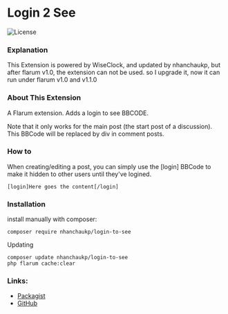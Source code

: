 # Login 2 See

![License](https://img.shields.io/badge/license-MIT-blue.svg)

### Explanation

This Extension is powered by WiseClock, and updated by nhanchaukp, but after flarum v1.0, the extension can not be used. so I upgrade it, now it can run under flarum v1.0 and v1.1.0

### About This Extension

A Flarum extension. Adds a login to see BBCODE.

Note that it only works for the main post (the start post of a discussion). This BBCode will be replaced by div in comment posts.

### How to

When creating/editing a post, you can simply use the [login] BBCode to make it hidden to other users until they've logined.
```
[login]Here goes the content[/login]
```

### Installation

install manually with composer:
```
composer require nhanchaukp/login-to-see
```
Updating
```
composer update nhanchaukp/login-to-see
php flarum cache:clear
```

### Links: 
- [Packagist](https://packagist.org/packages/nhanchaukp/login-to-see)
- [GitHub](https://github.com/nhanchaukp/flarum-ext-login2see)
